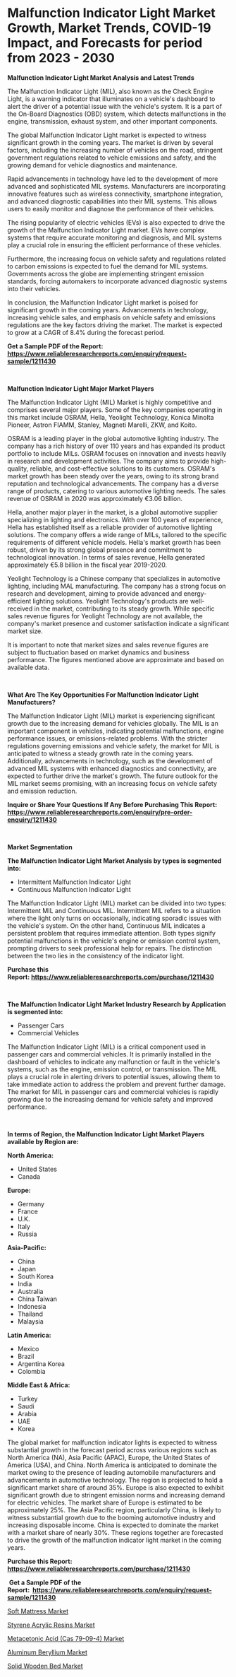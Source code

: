 <p><h1>Malfunction Indicator Light Market Growth, Market Trends, COVID-19 Impact, and Forecasts for period from 2023 - 2030</h1></p><p><strong>Malfunction Indicator Light Market Analysis and Latest Trends</strong></p>
<p><p>The Malfunction Indicator Light (MIL), also known as the Check Engine Light, is a warning indicator that illuminates on a vehicle's dashboard to alert the driver of a potential issue with the vehicle's system. It is a part of the On-Board Diagnostics (OBD) system, which detects malfunctions in the engine, transmission, exhaust system, and other important components.</p><p>The global Malfunction Indicator Light market is expected to witness significant growth in the coming years. The market is driven by several factors, including the increasing number of vehicles on the road, stringent government regulations related to vehicle emissions and safety, and the growing demand for vehicle diagnostics and maintenance.</p><p>Rapid advancements in technology have led to the development of more advanced and sophisticated MIL systems. Manufacturers are incorporating innovative features such as wireless connectivity, smartphone integration, and advanced diagnostic capabilities into their MIL systems. This allows users to easily monitor and diagnose the performance of their vehicles.</p><p>The rising popularity of electric vehicles (EVs) is also expected to drive the growth of the Malfunction Indicator Light market. EVs have complex systems that require accurate monitoring and diagnosis, and MIL systems play a crucial role in ensuring the efficient performance of these vehicles.</p><p>Furthermore, the increasing focus on vehicle safety and regulations related to carbon emissions is expected to fuel the demand for MIL systems. Governments across the globe are implementing stringent emission standards, forcing automakers to incorporate advanced diagnostic systems into their vehicles.</p><p>In conclusion, the Malfunction Indicator Light market is poised for significant growth in the coming years. Advancements in technology, increasing vehicle sales, and emphasis on vehicle safety and emissions regulations are the key factors driving the market. The market is expected to grow at a CAGR of 8.4% during the forecast period.</p></p>
<p><strong>Get a Sample PDF of the Report:&nbsp; <a href="https://www.reliableresearchreports.com/enquiry/request-sample/1211430">https://www.reliableresearchreports.com/enquiry/request-sample/1211430</a></strong></p>
<p>&nbsp;</p>
<p><strong>Malfunction Indicator Light Major Market Players</strong></p>
<p><p>The Malfunction Indicator Light (MIL) Market is highly competitive and comprises several major players. Some of the key companies operating in this market include OSRAM, Hella, Yeolight Technology, Konica Minolta Pioneer, Astron FIAMM, Stanley, Magneti Marelli, ZKW, and Koito.</p><p>OSRAM is a leading player in the global automotive lighting industry. The company has a rich history of over 110 years and has expanded its product portfolio to include MILs. OSRAM focuses on innovation and invests heavily in research and development activities. The company aims to provide high-quality, reliable, and cost-effective solutions to its customers. OSRAM's market growth has been steady over the years, owing to its strong brand reputation and technological advancements. The company has a diverse range of products, catering to various automotive lighting needs. The sales revenue of OSRAM in 2020 was approximately €3.06 billion.</p><p>Hella, another major player in the market, is a global automotive supplier specializing in lighting and electronics. With over 100 years of experience, Hella has established itself as a reliable provider of automotive lighting solutions. The company offers a wide range of MILs, tailored to the specific requirements of different vehicle models. Hella's market growth has been robust, driven by its strong global presence and commitment to technological innovation. In terms of sales revenue, Hella generated approximately €5.8 billion in the fiscal year 2019-2020.</p><p>Yeolight Technology is a Chinese company that specializes in automotive lighting, including MAL manufacturing. The company has a strong focus on research and development, aiming to provide advanced and energy-efficient lighting solutions. Yeolight Technology's products are well-received in the market, contributing to its steady growth. While specific sales revenue figures for Yeolight Technology are not available, the company's market presence and customer satisfaction indicate a significant market size.</p><p>It is important to note that market sizes and sales revenue figures are subject to fluctuation based on market dynamics and business performance. The figures mentioned above are approximate and based on available data.</p></p>
<p>&nbsp;</p>
<p><strong>What Are The Key Opportunities For Malfunction Indicator Light Manufacturers?</strong></p>
<p><p>The Malfunction Indicator Light (MIL) market is experiencing significant growth due to the increasing demand for vehicles globally. The MIL is an important component in vehicles, indicating potential malfunctions, engine performance issues, or emissions-related problems. With the stricter regulations governing emissions and vehicle safety, the market for MIL is anticipated to witness a steady growth rate in the coming years. Additionally, advancements in technology, such as the development of advanced MIL systems with enhanced diagnostics and connectivity, are expected to further drive the market's growth. The future outlook for the MIL market seems promising, with an increasing focus on vehicle safety and emission reduction.</p></p>
<p><strong>Inquire or Share Your Questions If Any Before Purchasing This Report: <a href="https://www.reliableresearchreports.com/enquiry/pre-order-enquiry/1211430">https://www.reliableresearchreports.com/enquiry/pre-order-enquiry/1211430</a></strong></p>
<p>&nbsp;</p>
<p><strong>Market Segmentation</strong></p>
<p><strong>The Malfunction Indicator Light Market Analysis by types is segmented into:</strong></p>
<p><ul><li>Intermittent Malfunction Indicator Light</li><li>Continuous Malfunction Indicator Light</li></ul></p>
<p><p>The Malfunction Indicator Light (MIL) market can be divided into two types: Intermittent MIL and Continuous MIL. Intermittent MIL refers to a situation where the light only turns on occasionally, indicating sporadic issues with the vehicle's system. On the other hand, Continuous MIL indicates a persistent problem that requires immediate attention. Both types signify potential malfunctions in the vehicle's engine or emission control system, prompting drivers to seek professional help for repairs. The distinction between the two lies in the consistency of the indicator light.</p></p>
<p><strong>Purchase this Report:&nbsp;<a href="https://www.reliableresearchreports.com/purchase/1211430">https://www.reliableresearchreports.com/purchase/1211430</a></strong></p>
<p>&nbsp;</p>
<p><strong>The Malfunction Indicator Light Market Industry Research by Application is segmented into:</strong></p>
<p><ul><li>Passenger Cars</li><li>Commercial Vehicles</li></ul></p>
<p><p>The Malfunction Indicator Light (MIL) is a critical component used in passenger cars and commercial vehicles. It is primarily installed in the dashboard of vehicles to indicate any malfunction or fault in the vehicle's systems, such as the engine, emission control, or transmission. The MIL plays a crucial role in alerting drivers to potential issues, allowing them to take immediate action to address the problem and prevent further damage. The market for MIL in passenger cars and commercial vehicles is rapidly growing due to the increasing demand for vehicle safety and improved performance.</p></p>
<p>&nbsp;</p>
<p><strong>In terms of Region, the Malfunction Indicator Light Market Players available by Region are:</strong></p>
<p>
    <p> <strong> North America: </strong>
        <ul>
            <li>United States</li>
            <li>Canada</li>
        </ul>
        </p> 
    <p> <strong> Europe: </strong>
        <ul>
            <li>Germany</li>
            <li>France</li>
            <li>U.K.</li>
            <li>Italy</li>
            <li>Russia</li>
        </ul>
        </p> 
    <p> <strong> Asia-Pacific: </strong>
        <ul>
            <li>China</li>
            <li>Japan</li>
            <li>South Korea</li>
            <li>India</li>
            <li>Australia</li>
            <li>China Taiwan</li>
            <li>Indonesia</li>
            <li>Thailand</li>
            <li>Malaysia</li>
        </ul>
        </p> 
    <p> <strong> Latin America: </strong>
        <ul>
            <li>Mexico</li>
            <li>Brazil</li>
            <li>Argentina Korea</li>
            <li>Colombia</li>
        </ul>
        </p> 
    <p> <strong> Middle East & Africa: </strong>
        <ul>
            <li>Turkey</li>
            <li>Saudi</li>
            <li>Arabia</li>
            <li>UAE</li>
            <li>Korea</li>
        </ul>
    </p>
    </p>
<p><p>The global market for malfunction indicator lights is expected to witness substantial growth in the forecast period across various regions such as North America (NA), Asia Pacific (APAC), Europe, the United States of America (USA), and China. North America is anticipated to dominate the market owing to the presence of leading automobile manufacturers and advancements in automotive technology. The region is projected to hold a significant market share of around 35%. Europe is also expected to exhibit significant growth due to stringent emission norms and increasing demand for electric vehicles. The market share of Europe is estimated to be approximately 25%. The Asia Pacific region, particularly China, is likely to witness substantial growth due to the booming automotive industry and increasing disposable income. China is expected to dominate the market with a market share of nearly 30%. These regions together are forecasted to drive the growth of the malfunction indicator light market in the coming years.</p></p>
<p><strong>Purchase this Report: <a href="https://www.reliableresearchreports.com/purchase/1211430">https://www.reliableresearchreports.com/purchase/1211430</a></strong></p>
<p>&nbsp;<strong>Get a Sample PDF of the Report:&nbsp;&nbsp;<a href="https://www.reliableresearchreports.com/enquiry/request-sample/1211430">https://www.reliableresearchreports.com/enquiry/request-sample/1211430</a></strong></p>
<p><strong></strong></p>
<p><p><a href="https://medium.com/@laneygibson1991/soft-mattress-market-size-growth-forecast-2023-2030-cab3a7575f7d">Soft Mattress Market</a></p><p><a href="https://www.linkedin.com/pulse/styrene-acrylic-resins-market-size-share-1c/">Styrene Acrylic Resins Market</a></p><p><a href="https://www.linkedin.com/pulse/metacetonic-acid-cas-79-09-4-market-size-growth-forecast/">Metacetonic Acid (Cas 79-09-4) Market</a></p><p><a href="https://github.com/prosalinda88/Market-Research-Report-List-1/blob/main/aluminum-beryllium-market.md">Aluminum Beryllium Market</a></p><p><a href="https://medium.com/@javiermante/solid-wooden-bed-market-size-growth-forecast-2023-2030-aaa37e162ccb">Solid Wooden Bed Market</a></p></p>